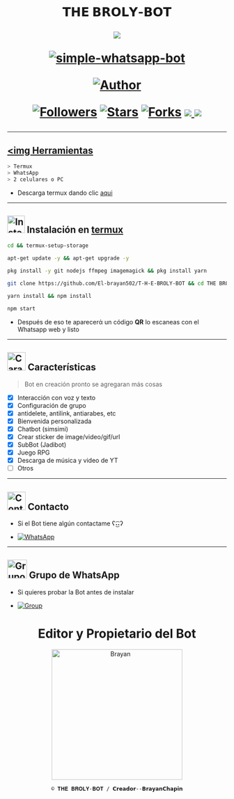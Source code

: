 <h1 align="center"> 𝗧𝗛𝗘 𝗕𝗥𝗢𝗟𝗬-𝗕𝗢𝗧
</p>
<p>
        <img src= "https://telegra.ph/file/9b2d7fc70640a38899d6c.jpg">
    </p>
    <p align="center">
        <a href="#"><img title="simple-whatsapp-bot" src="https://img.shields.io/badge/-SIMPLE--WHATSAPP--BOT-green?colorA=%23ff0000&colorB=%23017e40&style=for-the-badge"></a>
    </p>
    <p>
        <a href="https://github.com/El-brayan502"><img title="Author"    src="https://img.shields.io/badge/Author-Brayan502l-purple.svg?style=for-the-badge&logo=github"></a>
    </p>
    <p>
        <a href="https://github.com/El-brayan502/THE-BROLY---BOT"><img title="Followers" src="https://img.shields.io/github/followers/THE-BROLY?color=blue&style=flat-square"></a>
        <a href="https://github.com/El-brayan502/T-H-E-BROLY-BOT/stargazers/"><img title="Stars" src="https://img.shields.io/github/stars/StarlightsTeam/BROLY-BOT?color=red&style=flat-square"></a>
        <a href="https://https://github.com/El-brayan502/THE-BROLY---BOT/network/members"><img title="Forks" src="http://img.shields.io/github/forks/StarlightsTeam/BROLY-BOT?color=red&style=flat-square"></a>
        <a href="#"><img src="https://img.shields.io/badge/MANTENIMIENTO-SI-blue.svg"</a>
        <img src="https://img.shields.io/github/repo-size/Brayan502BROLY" /> <br>
   </p>
   <p>
</h1>

---------

## <img  Herramientas

```bash
> Termux
> WhatsApp
> 2 celulares o PC
```
- Descarga termux dando clic [aqui](https://f-droid.org/repo/com.termux_118.apk)

---------

## <img src="https://i.giphy.com/media/nWGRHBnAl5Kmc/giphy.gif" alt="Instalacion" width="40" height="40"> Instalación en [termux](https://f-droid.org/repo/com.termux_118.apk)

```bash
cd && termux-setup-storage
```

```bash
apt-get update -y && apt-get upgrade -y
```

```bash
pkg install -y git nodejs ffmpeg imagemagick && pkg install yarn 
```

```bash
git clone https://github.com/El-brayan502/T-H-E-BROLY-BOT && cd THE BROLY - BOT
```


```bash
yarn install && npm install
```


```bash
npm start
```

- Después de eso te aparecerά un código **QR** lo escaneas con el Whatsapp web y listo

---------

## <img src="https://i.pinimg.com/originals/73/69/6e/73696e022df7cd5cb3d999c6875361dd.gif" alt="Características" width="42" height="42"> Características

> Bot en creación pronto se agregaran más cosas 

- [x] Interacción con voz y texto
- [x] Configuración de grupo
- [x] antidelete, antilink, antiarabes, etc
- [x] Bienvenida personalizada
- [x] Chatbot (simsimi)
- [x] Crear sticker de image/video/gif/url
- [x] SubBot (Jadibot)
- [x] Juego RPG
- [x] Descarga de música y video de YT
- [ ] Otros

---------

## <img src="https://i.pinimg.com/originals/19/80/6e/19806e91932e6054965fc83b85241270.gif" alt="Contacto" width="42" height="42"> Contacto

- Si el Bot tiene algún contactame ʕ˖͜͡˖ʔ

* <a href="https://wa.me/50231458537"><img alt="WhatsApp" src="https://img.shields.io/badge/WhatsApp-25D366?style=for-the-badge&logo=whatsapp&logoColor=white"/></a>

---------

## <img src="https://static.wikia.nocookie.net/nyancat/images/d/d3/Nyan-cat.gif/revision/latest/scale-to-width-down/400?cb=20131231222500&path-prefix=es" alt="Grupo" width="45" height="43"> Grupo de WhatsApp


- Si quieres probar la Bot antes de instalar

* <a href="https://chat.whatsapp.com/LGyw9xekK82BlolSkbkISU"><img alt="Group" src="https://img.shields.io/badge/Group-25D366?style=for-the-badge&logo=whatsapp&logoColor=white"/></a>

<div align="center">
  <h1 align="center">Editor y Propietario del Bot</h1>

<a href="https://github.com/El-brayan502"><img src="https://telegra.ph/file/a8fada0d669afac23ce5d.jpg" width="300" height="300" alt="Brayan"/></a>

`© 𝐓𝐇𝐄 𝐁𝐑𝐎𝐋𝐘-𝐁𝐎𝐓 / 𝗖𝗿𝗲𝗮𝗱𝗼𝗿--𝗕𝗿𝗮𝘆𝗮𝗻𝗖𝗵𝗮𝗽𝗶𝗻`
